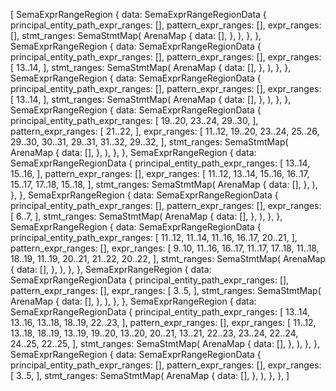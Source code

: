 [
    SemaExprRangeRegion {
        data: SemaExprRangeRegionData {
            principal_entity_path_expr_ranges: [],
            pattern_expr_ranges: [],
            expr_ranges: [],
            stmt_ranges: SemaStmtMap(
                ArenaMap {
                    data: [],
                },
            ),
        },
    },
    SemaExprRangeRegion {
        data: SemaExprRangeRegionData {
            principal_entity_path_expr_ranges: [],
            pattern_expr_ranges: [],
            expr_ranges: [
                13..14,
            ],
            stmt_ranges: SemaStmtMap(
                ArenaMap {
                    data: [],
                },
            ),
        },
    },
    SemaExprRangeRegion {
        data: SemaExprRangeRegionData {
            principal_entity_path_expr_ranges: [],
            pattern_expr_ranges: [],
            expr_ranges: [
                13..14,
            ],
            stmt_ranges: SemaStmtMap(
                ArenaMap {
                    data: [],
                },
            ),
        },
    },
    SemaExprRangeRegion {
        data: SemaExprRangeRegionData {
            principal_entity_path_expr_ranges: [
                19..20,
                23..24,
                29..30,
            ],
            pattern_expr_ranges: [
                21..22,
            ],
            expr_ranges: [
                11..12,
                19..20,
                23..24,
                25..26,
                29..30,
                30..31,
                29..31,
                31..32,
                29..32,
            ],
            stmt_ranges: SemaStmtMap(
                ArenaMap {
                    data: [],
                },
            ),
        },
    },
    SemaExprRangeRegion {
        data: SemaExprRangeRegionData {
            principal_entity_path_expr_ranges: [
                13..14,
                15..16,
            ],
            pattern_expr_ranges: [],
            expr_ranges: [
                11..12,
                13..14,
                15..16,
                16..17,
                15..17,
                17..18,
                15..18,
            ],
            stmt_ranges: SemaStmtMap(
                ArenaMap {
                    data: [],
                },
            ),
        },
    },
    SemaExprRangeRegion {
        data: SemaExprRangeRegionData {
            principal_entity_path_expr_ranges: [],
            pattern_expr_ranges: [],
            expr_ranges: [
                6..7,
            ],
            stmt_ranges: SemaStmtMap(
                ArenaMap {
                    data: [],
                },
            ),
        },
    },
    SemaExprRangeRegion {
        data: SemaExprRangeRegionData {
            principal_entity_path_expr_ranges: [
                11..12,
                11..14,
                11..16,
                16..17,
                20..21,
            ],
            pattern_expr_ranges: [],
            expr_ranges: [
                9..10,
                11..16,
                16..17,
                11..17,
                17..18,
                11..18,
                18..19,
                11..19,
                20..21,
                21..22,
                20..22,
            ],
            stmt_ranges: SemaStmtMap(
                ArenaMap {
                    data: [],
                },
            ),
        },
    },
    SemaExprRangeRegion {
        data: SemaExprRangeRegionData {
            principal_entity_path_expr_ranges: [],
            pattern_expr_ranges: [],
            expr_ranges: [
                3..5,
            ],
            stmt_ranges: SemaStmtMap(
                ArenaMap {
                    data: [],
                },
            ),
        },
    },
    SemaExprRangeRegion {
        data: SemaExprRangeRegionData {
            principal_entity_path_expr_ranges: [
                13..14,
                13..16,
                13..18,
                18..19,
                22..23,
            ],
            pattern_expr_ranges: [],
            expr_ranges: [
                11..12,
                13..18,
                18..19,
                13..19,
                19..20,
                13..20,
                20..21,
                13..21,
                22..23,
                23..24,
                22..24,
                24..25,
                22..25,
            ],
            stmt_ranges: SemaStmtMap(
                ArenaMap {
                    data: [],
                },
            ),
        },
    },
    SemaExprRangeRegion {
        data: SemaExprRangeRegionData {
            principal_entity_path_expr_ranges: [],
            pattern_expr_ranges: [],
            expr_ranges: [
                3..5,
            ],
            stmt_ranges: SemaStmtMap(
                ArenaMap {
                    data: [],
                },
            ),
        },
    },
]
